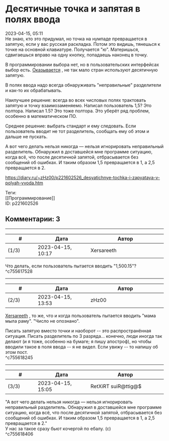 Десятичные точка и запятая в полях ввода
========================================

  
2023-04-15, 05:11  
 Не знаю, кто это придумал, но точка на нумпаде превращается в запятую, если у вас русская раскладка. Потом это видишь, тянешься к точке на основной клавиатуре. Получается "ю". Материшься, сдвигаешься вправо на одну кнопку, попадаешь наконец в точку.   
   
 В программировании выбора нет, но в пользовательских интерфейсах выбор есть.  [Оказывается](https://ru.wikipedia.org/wiki/%D0%94%D0%B5%D1%81%D1%8F%D1%82%D0%B8%D1%87%D0%BD%D1%8B%D0%B9_%D1%80%D0%B0%D0%B7%D0%B4%D0%B5%D0%BB%D0%B8%D1%82%D0%B5%D0%BB%D1%8C)  , не так мало стран используют десятичную запятую.   
   
 В полях ввода надо всегда обнаруживать "неправильные" разделители и как-то их обрабатывать.   
   
 Наилучшее решение: всегда во всех числовых полях трактовать запятую и точку взаимозаменяемо. Написал пользователь 1,5? Это полтора. Написал 1.5? Это тоже полтора. Это уберёт ряд проблем, особенно в математическом ПО.   
   
 Среднее решение: выбрать стандарт и ему следовать. Если пользователь вводит не тот разделитель, сообщать ему об этом и дальше не пускать.   
   
 А вот чего делать нельзя никогда — нельзя игнорировать неправильный разделитель. Обнаружил в доставшейся мне программе ситуацию, когда всё, что после десятичной запятой, отбрасывается без сообщений об ошибках. И таким образом 1,5 превращается в 1, а 2,5 превращается в 2.   
  
<https://diary.ru/~zHz00/p221602526_desyatichnye-tochka-i-zapyataya-v-polyah-vvoda.htm>  
  
Теги:  
[[Программирование]]  
ID: p221602526  


Комментарии: 3
--------------

  


---



|         #         |              Дата              |                     Автор                     |           ID           |
| --- | --- | --- | --- |
| (1/3) | 2023-04-15, 10:17 | Xersareeth | c755617528 |

  
 Что делать, если пользователь пытается вводить "1,500.15"?   
 ^c755617528

---



|         #         |              Дата              |                     Автор                     |           ID           |
| --- | --- | --- | --- |
| (2/3) | 2023-04-15, 13:53 | zHz00 | c755618245 |

  
  [Xersareeth](https://BurrowDeclassified.diary.ru "One more fang")  , то же, что и когда пользователь пытается вводить "мама мыла раму". "Число не опознано".   
   
 Писать запятую вместо точки и наоборот -- это распространённая ситуация. Писать разделитель по 3 разряда... конечно, люди иногда так делают (и я тоже, особенно на бумаге; я пишу апостроф), но чтобы вводили такое в поля ввода -- я не видел. Если увижу -- то напишу об этом пост.   
 ^c755618245

---



|         #         |              Дата              |                     Автор                     |           ID           |
| --- | --- | --- | --- |
| (3/3) | 2023-04-15, 15:05 | RetXiRT suiR@ttig@$ | c755618406 |

  
 "А вот чего делать нельзя никогда — нельзя игнорировать неправильный разделитель. Обнаружил в доставшейся мне программе ситуацию, когда всё, что после десятичной запятой, отбрасывается без сообщений об ошибках. И таким образом 1,5 превращается в 1, а 2,5 превращается в 2."   
 У нас за такое сразу бьют кочергой по ебалу. (с)   
 ^c755618406